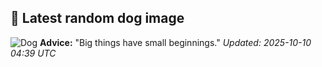 ## 🐶 Latest random dog image
![Dog](https://images.dog.ceo/breeds/hound-blood/n02088466_10724.jpg)
**Advice:** "Big things have small beginnings."
*Updated: 2025-10-10 04:39 UTC*
